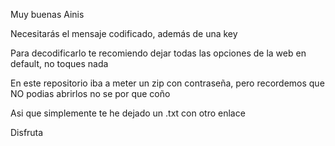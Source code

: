 Muy buenas Ainis

Necesitarás el mensaje codificado, además de una key

Para decodificarlo te recomiendo dejar todas las opciones de la web en default, no toques nada 

En este repositorio iba a meter un zip con contraseña, pero recordemos que NO podias abrirlos no se por que coño

Asi que simplemente te he dejado un .txt con otro enlace

Disfruta
